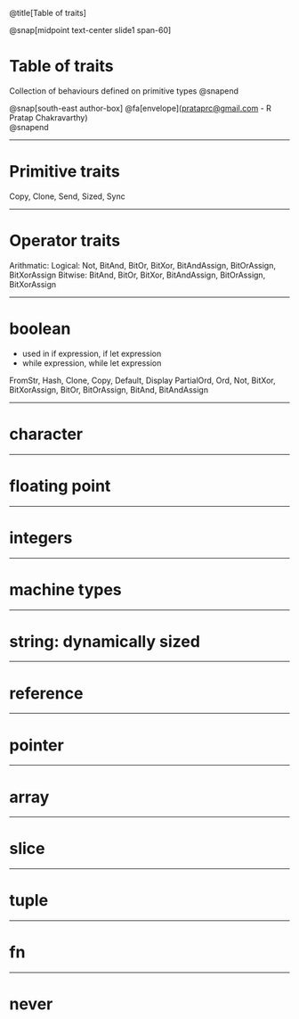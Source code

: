 @title[Table of traits]

@snap[midpoint text-center slide1 span-60]
<h1>Table of traits</h1>
Collection of behaviours defined on primitive types
@snapend


@snap[south-east author-box]
@fa[envelope](prataprc@gmail.com - R Pratap Chakravarthy) <br/>
@snapend

---

Primitive traits
================

Copy, Clone, Send, Sized, Sync

---

Operator traits
===============

Arithmatic:
Logical:
	 Not, BitAnd<T>, BitOr<T>, BitXor<T>, BitAndAssign<T>,
	BitOrAssign<T>, BitXorAssign<T>
Bitwise:
	BitAnd<T>, BitOr<T>, BitXor<T>, BitAndAssign<T>,
	BitOrAssign<T>, BitXorAssign<T>

---

boolean
=======

- used in if expression, if let expression
- while expression, while let expression

FromStr, Hash, Clone, Copy, Default, Display
PartialOrd<T>, Ord,
Not, BitXor<T>, BitXorAssign<T>, BitOr<T>, BitOrAssign<T>,
BitAnd<T>, BitAndAssign<T>

---

character
=========

---

floating point
==============

---

integers
========

---

machine types
=============

---

string: dynamically sized
=========================

---

reference
=========

---

pointer
=======

---

array
=====

---

slice
=====

---

tuple
=====

---

fn
===

---

never
=====

